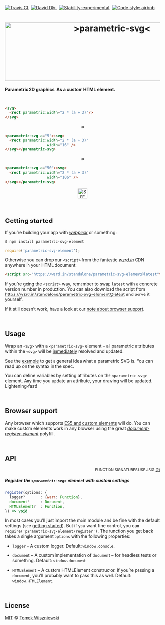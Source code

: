 <a                                                             id="/"></a>&nbsp;

[![Travis CI
](https://img.shields.io/travis/parametric-svg/element/master.svg?style=flat-square)
](https://travis-ci.org/parametric-svg/element)
 [![David DM
](https://img.shields.io/david/parametric-svg/element.svg?style=flat-square)
](http://david-dm.org/parametric-svg/element)
 [![Stability: experimental
](https://img.shields.io/badge/stability-experimental-yellow.svg?style=flat-square)
](https://nodejs.org/api/documentation.html#documentation_stability_index)
 [![Code style: airbnb
](https://img.shields.io/badge/code%20style-airbnb-777777.svg?style=flat-square)
](https://github.com/airbnb/javascript)




<h1 align="center">
  <img
    alt="&gt;parametric-svg&lt;"
    src="https://cdn.rawgit.com/parametric-svg/identity/v1.1.0/logo/html.svg"
    width="680"
    height="190"
  />
</h1>

**Parametric 2D graphics. As a custom HTML element.**




<a                                                 id="/example"></a>&nbsp;

```html
<svg>
  <rect parametric:width="2 * (a + 3)"/>
</svg>
```

<p align="center"><b>➔</b></p>

```html
<parametric-svg a="5"><svg>
  <rect parametric:width="2 * (a + 3)"
                   width="16" />
</svg></parametric-svg>
```

<p align="center"><b>➔</b></p>

```html
<parametric-svg a="50"><svg>
  <rect parametric:width="2 * (a + 3)"
                   width="106" />
</svg></parametric-svg>
```

<p align="center"><a href="http://jsbin.com/legito/edit?html,output"><img alt="SEE THE LIVE EXAMPLE ➔" height="32" src="https://img.shields.io/badge/SEE%20THE%20LIVE%20EXAMPLE-%E2%9E%94-555555.svg?style=flat-square" /></a></p>




<a                                              id="/getting-started"></a>&nbsp;

Getting started
---------------

If you’re building your app with *[webpack][]* or something:

```sh
$ npm install parametric-svg-element
```

```js
require('parametric-svg-element');
```

Otherwise you can drop our `<script>` from the fantastic *[wzrd.in][]* CDN anywhere in your HTML document:

```html
<script src="https://wzrd.in/standalone/parametric-svg-element@latest"></script>
```

If you’re going the `<script>` way, remember to swap `latest` with a concrete version number in production. You can also download the script from https://wzrd.in/standalone/parametric-svg-element@latest and serve it yourself.

If it still doesn’t work, have a look at our [note about browser support](#/browser-support).

[webpack]:  http://webpack.github.io
[wzrd.in]:  http://wzrd.in




<a                                                        id="/usage"></a>&nbsp;

Usage
-----

Wrap an `<svg>` with a `<parametric-svg>` element – all parametric attributes within the `<svg>` will be [immediately][] resolved and updated.

See the [example](#/example) to get a general idea what a parametric SVG is. You can read up on the syntax in the [spec][].

You can define variables by setting attributes on the `<parametric-svg>` element. Any time you update an attribute, your drawing will be updated. Lightening-fast!

[immediately]:  http://devdocs.io/dom/window/setimmediate
[spec]:         https://github.com/parametric-svg/spec#/




<a                                              id="/browser-support"></a>&nbsp;

Browser support
---------------

Any browser which supports [ES5 and][] [custom elements][] will do. You can make custom elements work in any browser using the great *[document-register-element][]* polyfill.

[ES5 and]:                    http://caniuse.com/#feat=es5
[custom elements]:            http://caniuse.com/#feat=custom-elements
[document-register-element]:  https://github.com/WebReflection/document-register-element



<a                                                          id="/api"></a>&nbsp;

API
---
<div align="right"><sup>FUNCTION SIGNATURES USE JSIG <a href="http://jsig.biz/">(?)</a></sup></div>

<!-- @doxie.inject start -->
<!-- Don’t remove or change the comment above – that can break automatic updates. -->

#####  Register the `<parametric-svg>` element with custom settings

```js
register(options: {
  logger?       : {warn: Function},
  document?     : Document,
  HTMLElement?  : Function,
}) => void
```

In most cases you’ll just import the main module and be fine with the
default settings (see [getting started](#/getting-started)). But if you want
fine control, you can `require('parametric-svg-element/register')`. The
function you get back takes a single argument `options` with the following
properties:

- `logger` – A custom logger. Default: `window.console`.

- `document` – A custom implementation of `document` – for headless tests
  or something. Default: `window.document`

- `HTMLElement` – A custom HTMLElement constructor. If you’re passing
  a `document`, you’ll probably want to pass this as well. Default:
  `window.HTMLElement`.

<!-- Don’t remove or change the comment below – that can break automatic updates. More info at <http://npm.im/doxie.inject>. -->
<!-- @doxie.inject end -->




<a                                                      id="/license"></a>&nbsp;

License
-------

[MIT][] © [Tomek Wiszniewski][]

[MIT]: ./License.md
[Tomek Wiszniewski]: https://github.com/tomekwi
